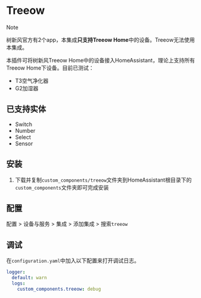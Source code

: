 # Treeow

> [!NOTE]
> 树新风官方有2个app，本集成**只支持Treeow Home**中的设备。Treeow无法使用本集成。

本插件可将树新风Treeow Home中的设备接入HomeAssistant，理论上支持所有Treeow Home下设备。目前已测试：
* T3空气净化器
* G2加湿器

## 已支持实体
- Switch
- Number
- Select
- Sensor

## 安装

1. 下载并复制`custom_components/treeow`文件夹到HomeAssistant根目录下的`custom_components`文件夹即可完成安装

## 配置

配置 > 设备与服务 >  集成 >  添加集成 > 搜索`treeow`

## 调试
在`configuration.yaml`中加入以下配置来打开调试日志。

```yaml
logger:
  default: warn
  logs:
    custom_components.treeow: debug
```
